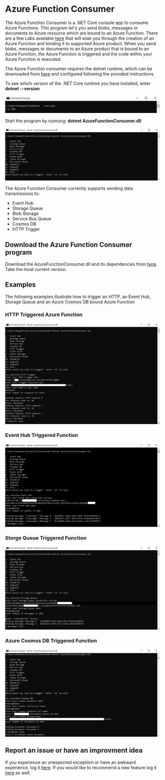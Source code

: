 # Azure Function Consumer
The Azure Function Consumer is a .NET Core console app to consume Azure Functions. This program let's you send blobs, messages or documents to Azure resource which are bound to an Azure Function.  There are a few Labs available [here][LINK1] that will wlak you through the creation of an Azure Function and binding it to supported Azure product.  When you send blobs, messages or documents to an Azure product that is bound to an Azure Function, the Azure Function is triggered and the code within your Azure Function is executed.

The Azure Function consumer requires the dotnet runtime, which can be downoaded from [here][LINK2] and configured following the provided instructions.

To see which version of the .NET Core runtime you have installed, enter **dotnet --version**

![checking .net code version](images/AFC001.PNG)

Start the program by runnung:  **dotnet AzureFunctionConsumer.dll**

![starting the Azure Function Consumer](images/AFC002.PNG)

The Azure Function Consumer currently supports sending data transmissions to:
+ Event Hub
+ Storage Queue
+ Blob Storage
+ Service Bus Queue
+ Cosmos DB
+ HTTP Trigger

## Download the Azure Function Consumer program ##
Download the AzureFunctionConsumer.dll and its dependencies from [here][LINK3].  Take the most current version.

## Examples ##
The following examples illustrate how to trigger an HTTP, an Event Hub, Storage Queue and an Azure Cosmos DB bound Azure Function

### HTTP Triggered Azure Function ###
![Calling an HTTP triggered Azure Function](images/AFC003.PNG)

### Event Hub Triggered Function ###
![Invoking an Event Hub triggered Azure Function](images/AFC004.PNG)

### Storge Queue Triggered Function ###
![Invoking a Storage Queue triggered Azure Function](images/AFC005.PNG)

### Azure Cosmos DB Triggered Function ###
![Invoking an Azure Cosmos DB triggered Azure Function](images/AFC006.PNG)

## Report an issue or have an improvment idea ##
If you experience an unexpected exceptiion or have an awkward experience, log it [here][LINK4].  If you would like to recommend a new feature log it [here][LINK4] as well.

[LINK1]: https://www.thebestcsharpprogrammerintheworld.com/2020/07/06/azure-functions-labs-information-and-setup-instructions/
[LINK2]: https://github.com/dotnet/core
[LINK3]: https://github.com/benperk/AzureFunctionConsumer/releases
[LINK4]: https://github.com/benperk/AzureFunctionConsumer/issues
